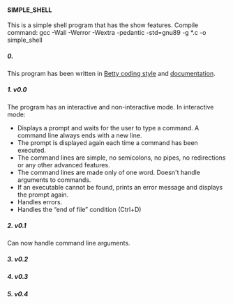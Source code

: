 #### SIMPLE_SHELL
This is a simple shell program that has the show features.
Compile command: gcc -Wall -Werror -Wextra -pedantic -std=gnu89 -g *.c -o simple_shell

##### 0.
This program has been written in [Betty coding style](https://github.com/alx-tools/Betty/wiki#1-coding-style) and [documentation](https://github.com/alx-tools/Betty/wiki#2-documentation).

##### 1. v0.0
The program has an interactive and non-interactive mode.
In interactive mode:
- Displays a prompt and waits for the user to type a command. A command line always ends with a new line.
- The prompt is displayed again each time a command has been executed.
- The command lines are simple, no semicolons, no pipes, no redirections or any other advanced features.
- The command lines are made only of one word. Doesn't handle arguments to commands.
- If an executable cannot be found, prints an error message and displays the prompt again.
- Handles errors.
- Handles the “end of file” condition (Ctrl+D)

##### 2. v0.1
Can now handle command line arguments.

##### 3. v0.2

##### 4. v0.3

##### 5. v0.4
